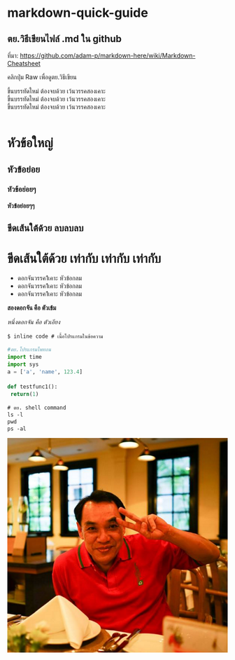 # markdown-quick-guide  
## ตย.วิธีเขียนไฟล์ .md ใน github  
ที่มา: https://github.com/adam-p/markdown-here/wiki/Markdown-Cheatsheet  
  
คลิกปุ่ม Raw เพื่อดูตย.วิธีเขียน 
  
ขึ้นบรรทัดใหม่ ต้องจบด้วย เว้นวรรคสองเคาะ  
ขึ้นบรรทัดใหม่ ต้องจบด้วย เว้นวรรคสองเคาะ  
ขึ้นบรรทัดใหม่ ต้องจบด้วย เว้นวรรคสองเคาะ  
<br>
# หัวข้อใหญ่  
## หัวข้อย่อย  
### หัวข้อย่อยๆ   
#### หัวข้อย่อยๆๆ   

ขีดเส้นใต้ด้วย ลบลบลบ  
---  
  
ขีดเส้นใต้ด้วย เท่ากับ เท่ากับ เท่ากับ
===


* ดอกจันวรรค1เคาะ หัวข้อกลม  
* ดอกจันวรรค1เคาะ หัวข้อกลม  
* ดอกจันวรรค1เคาะ หัวข้อกลม    

**สองดอกจัน คือ ตัวเข้ม**  

*หนึ่งดอกจัน คือ ตัวเอียง*  


`$ inline code # เนื้อโปรแกรมในข้อความ`  
  
``` python    
#ตย.โปรแกรมไพทอน  
import time  
import sys   
a = ['a', 'name', 123.4]  
  
def testfunc1():  
 return(1)  
```

``` shell 
# ตย. shell command
ls -l  
pwd  
ps -al  
```
  
![รูปฉัน](https://github.com/sarodp/markdown-quick-guide/blob/master/2017-03-03-104431_602x586_scrot.png)  
